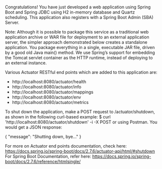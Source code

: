 Congratulations! You have just developed a web application using Spring Boot and Spring JDBC using H2 in-memory database and Quartz scheduling. 
This application also registers with a Spring Boot Admin (SBA) Server.

Note: Although it is possible to package this service as a traditional web application archive or WAR file 
for deployment to an external application server, the simpler approach demonstrated below creates a 
standalone application. You package everything in a single, executable JAR file, driven by 
a good old Java main() method. We use Spring’s support for embedding the Tomcat servlet container 
as the HTTP runtime, instead of deploying to an external instance.

Various Actuator RESTful end points which are added to this application are: 
 * http://localhost:8080/actuator/health
 * http://localhost:8080/actuator/info 
 * http://localhost:8080/actuator/mappings 
 * http://localhost:8080/actuator/env
 * http://localhost:8080/actuator/metrics 
 
To shut down the application, make a POST request to /actuator/shutdown, as shown in the following curl-based example:
$ curl 'http://localhost:8080/actuator/shutdown' -i -X POST or using Postman. You would get a JSON response:

{
    "message": "Shutting down, bye..."
}

For more on Actuator end points documentation, check here: https://docs.spring.io/spring-boot/docs/2.7.6/actuator-api/html/#shutdown
For Spring Boot Documentation, refer here: https://docs.spring.io/spring-boot/docs/2.7.6/reference/htmlsingle/
